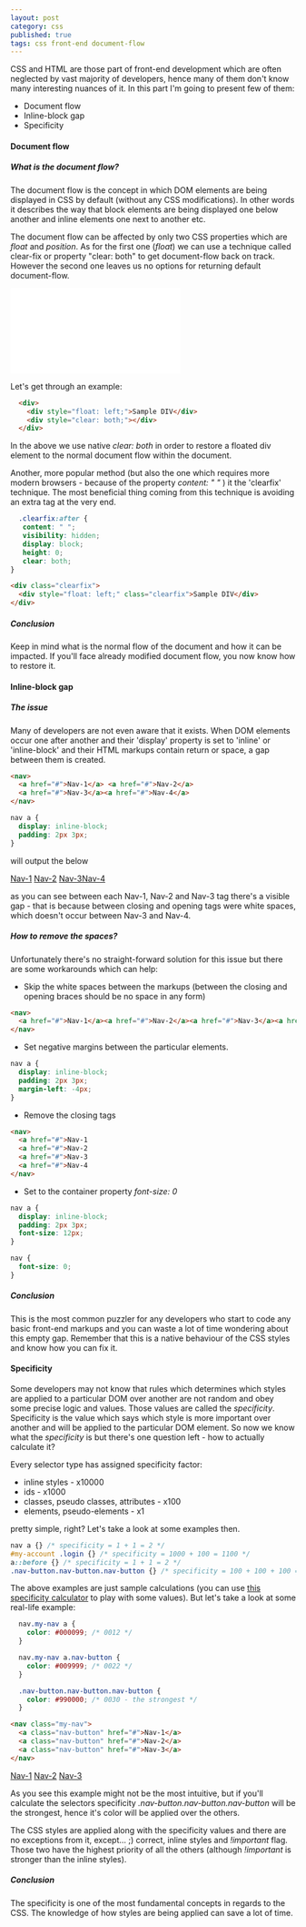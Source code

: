 ```yaml
---
layout: post
category: css
published: true
tags: css front-end document-flow
---
```


CSS and HTML are those part of front-end development which are often neglected by vast majority of developers, hence many of them don't know many interesting nuances of it. In this part I'm going to present few of them:

- Document flow
- Inline-block gap
- Specificity

#### Document flow

##### What is the document flow?

The document flow is the concept in which DOM elements are being displayed in CSS by default (without any CSS modifications). In other words it describes the way that block elements are being displayed one below another and inline elements one next to another etc.

The document flow can be affected by only two CSS properties which are *float* and *position*. As for the first one (*float*) we can use a technique called clear-fix or property "clear: both" to get document-flow back on track. However the second one leaves us no options for returning default document-flow.

<embed type="image/svg+xml" src="/assets/images/2015-12-06-01.svg" />

Let's get through an example:

```html
  <div>
    <div style="float: left;">Sample DIV</div>
    <div style="clear: both;"></div>
  </div>
```

In the above we use native *clear: both* in order to restore a floated div element to the normal document flow within the document.

Another, more popular method (but also the one which requires more modern browsers - because of the property *content: " "* ) it the 'clearfix' technique. The most beneficial thing coming from this technique is avoiding an extra tag at the very end.

```css
  .clearfix:after {
   content: " ";
   visibility: hidden;
   display: block;
   height: 0;
   clear: both;
}
```

```html
<div class="clearfix">
  <div style="float: left;" class="clearfix">Sample DIV</div>
</div>
```

##### Conclusion

Keep in mind what is the normal flow of the document and how it can be impacted. If you'll face already modified document flow, you now know how to restore it.

#### Inline-block gap

##### The issue

Many of developers are not even aware that it exists. When DOM elements occur one after another and their 'display' property is set to 'inline' or 'inline-block'  and their HTML markups contain return or space, a gap between them is created.

```html
<nav>
  <a href="#">Nav-1</a> <a href="#">Nav-2</a>
  <a href="#">Nav-3</a><a href="#">Nav-4</a>
</nav>
```

```css
nav a {
  display: inline-block;
  padding: 2px 3px;
}
```

will output the below

<div class="component-example">
<nav class="example-2015-12-06-1">
  <a href="#">Nav-1</a> <a href="#">Nav-2</a>
  <a href="#">Nav-3</a><a href="#">Nav-4</a>
</nav>
</div>

as you can see between each Nav-1, Nav-2 and Nav-3 tag there's a visible gap - that is because between closing and opening tags were white spaces, which doesn't occur between Nav-3 and Nav-4.

##### How to remove the spaces?

Unfortunately there's no straight-forward solution for this issue but there are some workarounds which can help:

* Skip the white spaces between the markups (between the closing and opening braces should be no space in any form)

```html
<nav>
  <a href="#">Nav-1</a><a href="#">Nav-2</a><a href="#">Nav-3</a><a href="#">Nav-4</a>
</nav>
```

* Set negative margins between the particular elements.

```css 
nav a {
  display: inline-block;
  padding: 2px 3px;
  margin-left: -4px;
}
```

* Remove the closing tags

```html
<nav>
  <a href="#">Nav-1
  <a href="#">Nav-2
  <a href="#">Nav-3
  <a href="#">Nav-4
</nav>
```

* Set to the container property *font-size: 0*

```css
nav a {
  display: inline-block;
  padding: 2px 3px;
  font-size: 12px;
}

nav {
  font-size: 0;
}
```

##### Conclusion

This is the most common puzzler for any developers who start to code any basic front-end markups and you can waste a lot of time wondering about this empty gap. Remember that this is a native behaviour of the CSS styles and know how you can fix it.


#### Specificity

Some developers may not know that rules which determines which styles are applied to a particular DOM over another are not random and obey some precise logic and values. Those values are called the *specificity*. Specificity is the value which says which style is more important over another and will be applied to the particular DOM element. So now we know what the *specificity* is but there's one question left - how to actually calculate it?

Every selector type has assigned specificity factor:

* inline styles - x10000
* ids - x1000
* classes, pseudo classes, attributes - x100
* elements, pseudo-elements - x1

pretty simple, right? Let's take a look at some examples then.

```css
nav a {} /* specificity = 1 + 1 = 2 */
#my-account .login {} /* specificity = 1000 + 100 = 1100 */
a::before {} /* specificity = 1 + 1 = 2 */
.nav-button.nav-button.nav-button {} /* specificity = 100 + 100 + 100 = 300 */
```

The above examples are just sample calculations (you can use [this specificity calculator](https://specificity.keegan.st/) to play with some values). But let's take a look at some real-life example:

```css
  nav.my-nav a {
    color: #000099; /* 0012 */
  }

  nav.my-nav a.nav-button {
    color: #009999; /* 0022 */
  }

  .nav-button.nav-button.nav-button {
    color: #990000; /* 0030 - the strongest */
  }
```

```html
<nav class="my-nav">
  <a class="nav-button" href="#">Nav-1</a>
  <a class="nav-button" href="#">Nav-2</a>
  <a class="nav-button" href="#">Nav-3</a>
</nav>
```

<div class="component-example example-2015-12-06-2">
<nav class="my-nav">
  <a class="nav-button" href="#">Nav-1</a>
  <a class="nav-button" href="#">Nav-2</a>
  <a class="nav-button" href="#">Nav-3</a>
</nav>
</div>

As you see this example might not be the most intuitive, but if you'll calculate the selectors specificity *.nav-button.nav-button.nav-button* will be the strongest, hence it's color will be applied over the others.

The CSS styles are applied along with the specificity values and there are no exceptions from it, except... ;) correct, inline styles and *!important* flag. Those two have the highest priority of all the others (although *!important* is stronger than the inline styles).

##### Conclusion

The specificity is one of the most fundamental concepts in regards to the CSS. The knowledge of how styles are being applied can save a lot of time.